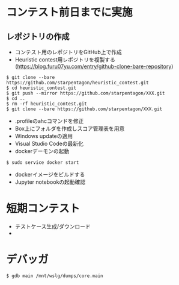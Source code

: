 # コンテスト前日までに実施

## レポジトリの作成

* コンテスト用のレポジトリをGitHub上で作成
* Heuristic contest用レポジトリを複製する(https://blog.furu07yu.com/entry/github-clone-bare-repository)
```shell
$ git clone --bare https://github.com/starpentagon/heuristic_contest.git
$ cd heuristic_contest.git
$ git push --mirror https://github.com/starpentagon/XXX.git
$ cd ..
$ rm -rf heuristic_contest.git
$ git clone --bare https://github.com/starpentagon/XXX.git
```

* .profileのahcコマンドを修正
* Box上にフォルダを作成しスコア管理表を用意
* Windows updateの適用
* Visual Studio Codeの最新化
* dockerデーモンの起動
```shell
$ sudo service docker start
```
* dockerイメージをビルドする
* Jupyter notebookの起動確認

# 短期コンテスト
* テストケース生成/ダウンロード
*  
# デバッガ

```shell
$ gdb main /mnt/wslg/dumps/core.main
```